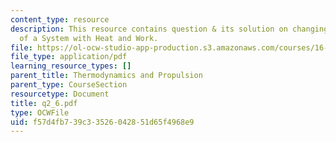 ```yaml
---
content_type: resource
description: This resource contains question & its solution on changing the State
  of a System with Heat and Work.
file: https://ol-ocw-studio-app-production.s3.amazonaws.com/courses/16-01-unified-engineering-i-ii-iii-iv-fall-2005-spring-2006/f57d4fb739c33526042851d65f4968e9_q2_6.pdf
file_type: application/pdf
learning_resource_types: []
parent_title: Thermodynamics and Propulsion
parent_type: CourseSection
resourcetype: Document
title: q2_6.pdf
type: OCWFile
uid: f57d4fb7-39c3-3526-0428-51d65f4968e9
---
```

